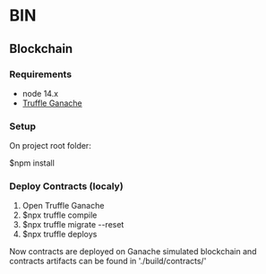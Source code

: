 # BIN 
## Blockchain
### Requirements
* node 14.x
* [Truffle Ganache](https://trufflesuite.com/ganache)

### Setup
On project root folder:

$npm install


### Deploy Contracts (localy)
1) Open Truffle Ganache
2) $npx truffle compile
3) $npx truffle migrate --reset
4) $npx truffle deploys

Now contracts are deployed on Ganache simulated blockchain and contracts artifacts can be found in './build/contracts/'
